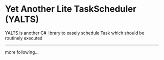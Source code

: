# Yet Another Lite TaskScheduler (YALTS)
YALTS is another C# library to easely schedule Task which should be routinely executed
- - -
more following...